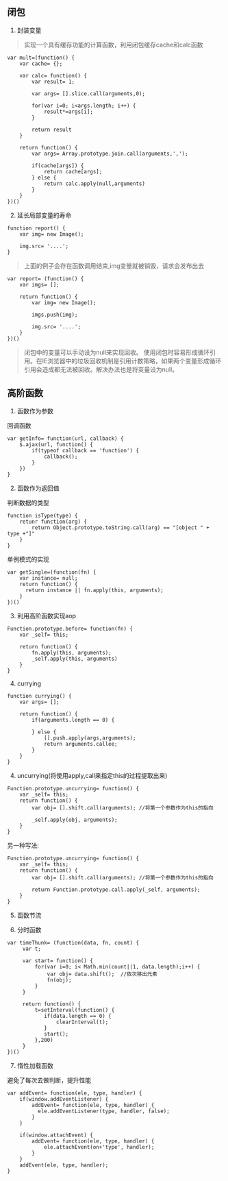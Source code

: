 ## 闭包

1. 封装变量

> 实现一个具有缓存功能的计算函数，利用闭包缓存cache和calc函数

```
var mult=(function() {
    var cache= {};
    
    var calc= function() {
        var result= 1;

        var args= [].slice.call(arguments,0);

        for(var i=0; i<args.length; i++) {
            result*=args[i];
        }

        return result
    }

    return function() {
        var args= Array.prototype.join.call(arguments,',');

        if(cache[args]) {
            return cache[args];
        } else {
            return calc.apply(null,arguments)
        }
    }
})()
```

2. 延长局部变量的寿命

```
function report() {
    var img= new Image();

    img.src= '....';
}
```
>上面的例子会存在函数调用结束,img变量就被销毁，请求会发布出去

```
var report= (function() {
    var imgs= [];

    return function() {
        var img= new Image();

        imgs.push(img);

        img.src= '....';
    }
})()
```

> 闭包中的变量可以手动设为null来实现回收。
使用闭包时容易形成循环引用。在IE浏览器中的垃圾回收机制是引用计数策略，如果两个变量形成循环引用会造成都无法被回收。解决办法也是将变量设为null。

## 高阶函数

1. 函数作为参数

回调函数

```
var getInfo= function(url, callback) {
    $.ajax(url, function() {
        if(typeof callback == 'function') {
            callback();
        }
    })
}
```

2. 函数作为返回值


判断数据的类型

```
function isType(type) {
    retunr function(arg) {
        return Object.prototype.toString.call(arg) == "[object " + type +"]"
    }
}
```

单例模式的实现

```
var getSingle=(function(fn) {
    var instance= null;
    return function() { 
      return instance || fn.apply(this, arguments);
    }
})()
```
3. 利用高阶函数实现aop

```
Function.prototype.before= function(fn) {
    var _self= this;

    return function() {
        fn.apply(this, arguments);
        _self.apply(this, arguments)
    }
}
```

4. currying

```
function currying() {
    var args= [];

    return function() {
        if(arguments.length == 0) {

        } else {
            [].push.apply(args,arguments);
            return arguments.callee;
        }
    }
}
```

4. uncurrying(将使用apply,call来指定this的过程提取出来)

```
Function.prototype.uncurrying= function() {
    var _self= this;
    return function() {
        var obj= [].shift.call(arguments); //将第一个参数作为this的指向

        _self.apply(obj, arguments);
    }
}
```

另一种写法:

```
Function.prototype.uncurrying= function() {
    var _self= this;
    return function() {
        var obj= [].shift.call(arguments); //将第一个参数作为this的指向

        return Function.prototype.call.apply(_self, arguments);
    }
}
```

5. 函数节流

6. 分时函数

```
var timeThunk= (function(data, fn, count) {
     var t;

     var start= function() {
         for(var i=0; i< Math.min(count||1, data.length);i++) {
             var obj= data.shift();  //依次移出元素
             fn(obj);
         }
     }

     return function() {
         t=setInterval(function() {
            if(data.length == 0) {
                clearInterval(t);
            }
            start();
         },200)
     }
})()
```

7. 惰性加载函数

避免了每次去做判断，提升性能

```
var addEvent= function(ele, type, handler) {
    if(window.addEventListener) {
        addEvent= function(ele, type, handler) {
          ele.addEventListener(type, handler, false);
        }
    }

    if(window.attachEvent) {
        addEvent= function(ele, type, handler) {
            ele.attachEvent(on+'type', handler);
        }
    }
    addEvent(ele, type, handler);
}
```